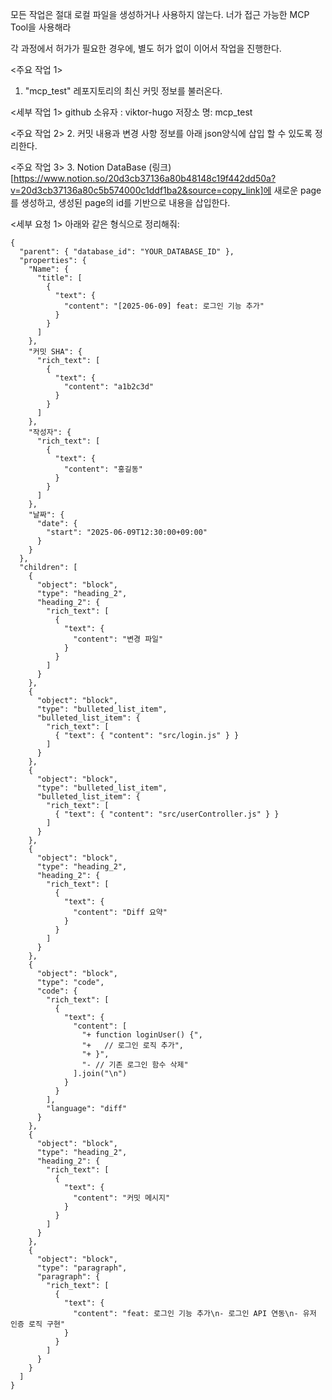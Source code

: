 모든 작업은 절대 로컬 파일을 생성하거나 사용하지 않는다.
너가 접근 가능한 MCP Tool을 사용해라

<system>
각 과정에서 허가가 필요한 경우에, 별도 허가 없이 이어서 작업을 진행한다.
</system>

<주요 작업 1>
1. "mcp_test" 레포지토리의 최신 커밋 정보를 불러온다.

<세부 작업 1>
github 소유자 : viktor-hugo
저장소 명: mcp_test

<주요 작업 2>
2. 커밋 내용과 변경 사항 정보를 아래 json양식에 삽입 할 수 있도록 정리한다.


<주요 작업 3>
3. Notion DataBase (링크)[https://www.notion.so/20d3cb37136a80b48148c19f442dd50a?v=20d3cb37136a80c5b574000c1ddf1ba2&source=copy_link]에 새로운 page를 생성하고, 생성된 page의 id를 기반으로 내용을 삽입한다.

<세부 요청 1>
아래와 같은 형식으로 정리해줘:
```notion sample
{
  "parent": { "database_id": "YOUR_DATABASE_ID" },
  "properties": {
    "Name": {
      "title": [
        {
          "text": {
            "content": "[2025-06-09] feat: 로그인 기능 추가"
          }
        }
      ]
    },
    "커밋 SHA": {
      "rich_text": [
        {
          "text": {
            "content": "a1b2c3d"
          }
        }
      ]
    },
    "작성자": {
      "rich_text": [
        {
          "text": {
            "content": "홍길동"
          }
        }
      ]
    },
    "날짜": {
      "date": {
        "start": "2025-06-09T12:30:00+09:00"
      }
    }
  },
  "children": [
    {
      "object": "block",
      "type": "heading_2",
      "heading_2": {
        "rich_text": [
          {
            "text": {
              "content": "변경 파일"
            }
          }
        ]
      }
    },
    {
      "object": "block",
      "type": "bulleted_list_item",
      "bulleted_list_item": {
        "rich_text": [
          { "text": { "content": "src/login.js" } }
        ]
      }
    },
    {
      "object": "block",
      "type": "bulleted_list_item",
      "bulleted_list_item": {
        "rich_text": [
          { "text": { "content": "src/userController.js" } }
        ]
      }
    },
    {
      "object": "block",
      "type": "heading_2",
      "heading_2": {
        "rich_text": [
          {
            "text": {
              "content": "Diff 요약"
            }
          }
        ]
      }
    },
    {
      "object": "block",
      "type": "code",
      "code": {
        "rich_text": [
          {
            "text": {
              "content": [
                "+ function loginUser() {",
                "+   // 로그인 로직 추가",
                "+ }",
                "- // 기존 로그인 함수 삭제"
              ].join("\n")
            }
          }
        ],
        "language": "diff"
      }
    },
    {
      "object": "block",
      "type": "heading_2",
      "heading_2": {
        "rich_text": [
          {
            "text": {
              "content": "커밋 메시지"
            }
          }
        ]
      }
    },
    {
      "object": "block",
      "type": "paragraph",
      "paragraph": {
        "rich_text": [
          {
            "text": {
              "content": "feat: 로그인 기능 추가\n- 로그인 API 연동\n- 유저 인증 로직 구현"
            }
          }
        ]
      }
    }
  ]
}
```


